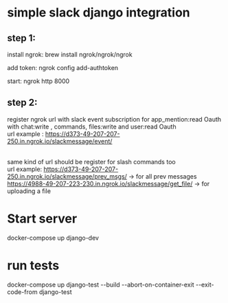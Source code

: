 <h1>simple slack django integration</h1>

<h2>step 1:</h2>
install ngrok: brew install ngrok/ngrok/ngrok

add token: ngrok config add-authtoken <token>

start: ngrok http 8000

<h2>step 2:</h2>

register ngrok url with slack event subscription for app_mention:read Oauth with chat:write , commands, files:write and user:read Oauth
<br> url example : https://d373-49-207-207-250.in.ngrok.io/slackmessage/event/

<br> same kind of url should be register for slash commands too
<br> url example: https://d373-49-207-207-250.in.ngrok.io/slackmessage/prev_msgs/ -> for all prev messages
<br> https://4988-49-207-223-230.in.ngrok.io/slackmessage/get_file/ -> for uploading a file


<h1>Start server</h1>
docker-compose up django-dev

<h1> run tests</h1>
docker-compose up django-test --build --abort-on-container-exit --exit-code-from django-test